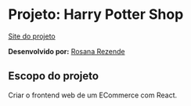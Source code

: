 # Projeto: Harry Potter Shop

[Site do projeto](http://hpshop3.surge.sh/)

**Desenvolvido por:** [Rosana Rezende](https://www.linkedin.com/in/rosanarezende/)
<br>

## Escopo do projeto
Criar o frontend web de um ECommerce com React.

<br><br>
